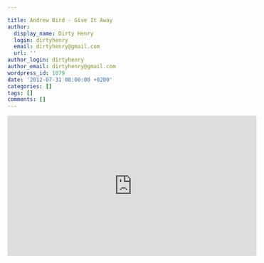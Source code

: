 ```yaml
---

title: Andrew Bird - Give It Away
author:
  display_name: Dirty Henry
  login: dirtyhenry
  email: dirtyhenry@gmail.com
  url: ''
author_login: dirtyhenry
author_email: dirtyhenry@gmail.com
wordpress_id: 1079
date: '2012-07-31 08:00:00 +0200'
categories: []
tags: []
comments: []
---
```

<iframe width="560" height="315" src="http://www.youtube.com/embed/p80TKl5WR1I" frameborder="0" allowfullscreen></iframe>
